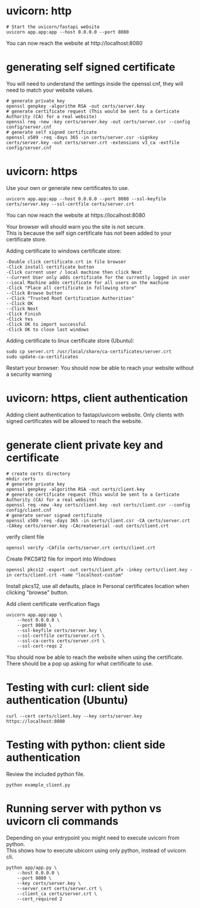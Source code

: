 # uvicorn: http
```
# Start the uvicorn/fastapi website
uvicorn app.app:app --host 0.0.0.0 --port 8080
```
You can now reach the website at http://localhost:8080  

# generating self signed certificate
You will need to understand the settings inside the openssl.cnf, they will need to match your website values.  
```
# generate private key
openssl genpkey -algorithm RSA -out certs/server.key
# generate certificate request (This would be sent to a Certicate Authority (CA) for a real website)
openssl req -new -key certs/server.key -out certs/server.csr --config config/server.cnf
# generate self signed certificate
openssl x509 -req -days 365 -in certs/server.csr -signkey certs/server.key -out certs/server.crt -extensions v3_ca -extfile config/server.cnf
```

# uvicorn: https
Use your own or generate new certificates to use.
```
uvicorn app.app:app --host 0.0.0.0 --port 8080 --ssl-keyfile certs/server.key --ssl-certfile certs/server.crt
```
You can now reach the website at https://localhost:8080  

Your browser will should warn you the site is not secure.  
This is because the self sign certificate has not been added to your certificate store.  

Adding certificate to windows certificate store:  
```
-Double click certificate.crt in file browser
-Click install certificate button
-Click current user / local machine then click Next
--Current User only adds certificate for the currently logged in user
--Local Machine adds certificate for all users on the machine
-Click "Place all certificate in following store"
--Click Browse button
--Click "Trusted Root Certification Authorities"
--Click OK
--Click Next
-Click Finish
-Click Yes
-Click OK to import successful
-Click OK to close last windows
```

Adding certificate to linux certificate store (Ubuntu):
```
sudo cp server.crt /usr/local/share/ca-certificates/server.crt
sudo update-ca-certificates
```

Restart your browser:
You should now be able to reach your website without a security warning


# uvicorn: https, client authentication
Adding client authentication to fastapi/uvicorn website.
Only clients with signed certificates will be allowed to reach the website.

# generate client private key and certificate
```
# create certs directory
mkdir certs
# generate private key
openssl genpkey -algorithm RSA -out certs/client.key
# generate certificate request (This would be sent to a Certicate Authority (CA) for a real website)
openssl req -new -key certs/client.key -out certs/client.csr --config config/client.cnf
# generate server signed certificate
openssl x509 -req -days 365 -in certs/client.csr -CA certs/server.crt -CAkey certs/server.key -CAcreateserial -out certs/client.crt
```

verify client file
```
openssl verify -CAfile certs/server.crt certs/client.crt
```

Create PKCS#12 file for import into Windows
```
openssl pkcs12 -export -out certs/client.pfx -inkey certs/client.key -in certs/client.crt -name "localhost-custom"
```
Install pkcs12, use all defaults, place in Personal certificates location when clicking "browse" button.

Add client certificate verification flags
```
uvicorn app.app:app \
    --host 0.0.0.0 \
    --port 8080 \
    --ssl-keyfile certs/server.key \
    --ssl-certfile certs/server.crt \
    --ssl-ca-certs certs/server.crt \
    --ssl-cert-reqs 2
```

You should now be able to reach the website when using the certificate.  
There should be a pop up asking for what certificate to use.  

# Testing with curl: client side authentication (Ubuntu)
```
curl --cert certs/client.key --key certs/server.key https://localhost:8080
```

# Testing with python: client side authentication
Review the included python file.  
```
python example_client.py
```

# Running server with python vs uvicorn cli commands
Depending on your entrypoint you might need to execute uvicorn from python.  
This shows how to execute ubicorn using only python, instead of uvicorn cli.  
```
python app/app.py \
    --host 0.0.0.0 \
    --port 8080 \
    --key certs/server.key \
    --server_cert certs/server.crt \
    --client_ca certs/server.crt \
    --cert_required 2
```
